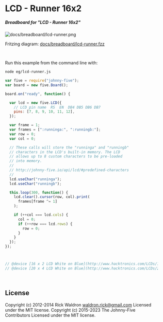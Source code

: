 <!--remove-start-->

# LCD - Runner 16x2

<!--remove-end-->






##### Breadboard for "LCD - Runner 16x2"



![docs/breadboard/lcd-runner.png](breadboard/lcd-runner.png)<br>

Fritzing diagram: [docs/breadboard/lcd-runner.fzz](breadboard/lcd-runner.fzz)

&nbsp;




Run this example from the command line with:
```bash
node eg/lcd-runner.js
```


```javascript
var five = require("johnny-five");
var board = new five.Board();

board.on("ready", function() {

  var lcd = new five.LCD({
    // LCD pin name  RS  EN  DB4 DB5 DB6 DB7
    pins: [7, 8, 9, 10, 11, 12],
  });

  var frame = 1;
  var frames = [":runninga:", ":runningb:"];
  var row = 0;
  var col = 0;

  // These calls will store the "runninga" and "runningb"
  // characters in the LCD's built-in memory. The LCD
  // allows up to 8 custom characters to be pre-loaded
  // into memory.
  //
  // http://johnny-five.io/api/lcd/#predefined-characters
  //
  lcd.useChar("runninga");
  lcd.useChar("runningb");

  this.loop(300, function() {
    lcd.clear().cursor(row, col).print(
      frames[frame ^= 1]
    );

    if (++col === lcd.cols) {
      col = 0;
      if (++row === lcd.rows) {
        row = 0;
      }
    }
  });
});



// @device [16 x 2 LCD White on Blue](http://www.hacktronics.com/LCDs/16-x-2-LCD-White-on-Blue/flypage.tpl.html)
// @device [20 x 4 LCD White on Blue](http://www.hacktronics.com/LCDs/20-x-4-LCD-White-on-Blue/flypage.tpl.html)

```








&nbsp;

<!--remove-start-->

## License
Copyright (c) 2012-2014 Rick Waldron <waldron.rick@gmail.com>
Licensed under the MIT license.
Copyright (c) 2015-2023 The Johnny-Five Contributors
Licensed under the MIT license.

<!--remove-end-->
